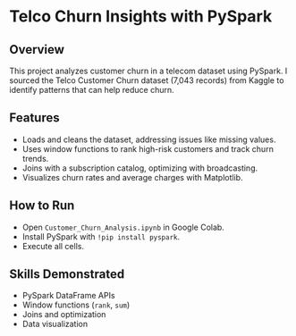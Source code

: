 # Telco Churn Insights with PySpark

## Overview
This project analyzes customer churn in a telecom dataset using PySpark. I sourced the Telco Customer Churn dataset (7,043 records) from Kaggle to identify patterns that can help reduce churn.

## Features
- Loads and cleans the dataset, addressing issues like missing values.
- Uses window functions to rank high-risk customers and track churn trends.
- Joins with a subscription catalog, optimizing with broadcasting.
- Visualizes churn rates and average charges with Matplotlib.

## How to Run
- Open `Customer_Churn_Analysis.ipynb` in Google Colab.
- Install PySpark with `!pip install pyspark`.
- Execute all cells.

## Skills Demonstrated
- PySpark DataFrame APIs
- Window functions (`rank`, `sum`)
- Joins and optimization
- Data visualization
